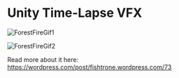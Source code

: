 # Unity Time-Lapse VFX

![ForestFireGif1](https://github.com/randalfien/unity-temporal-vfx/raw/master/Gifs/stars.gif "Stars timelapse")

![ForestFireGif2](https://github.com/randalfien/unity-temporal-vfx/raw/master/Gifs/gifDuch.gif "Spooky ghost")

Read more about it here: <https://wordpress.com/post/fishtrone.wordpress.com/73>